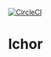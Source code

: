 [![CircleCI](https://circleci.com/gh/danprince/ichor.svg?style=svg)](https://circleci.com/gh/danprince/ichor)

# Ichor
